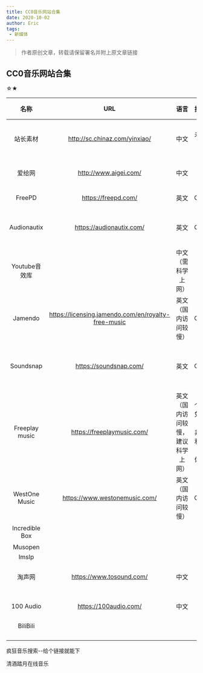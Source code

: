 ```yaml
---
title: CC0音乐网站合集
date: 2020-10-02
author: Eric
tags:
 - 新媒体
---
```


> 作者原创文章，转载请保留署名并附上原文章链接

## CC0音乐网站合集

☆★


|      名称      |                         URL                         |                   语言                   |            授权            | 音效              | 配乐 |                             备注                             | 推荐指数 |
| :------------: | :-------------------------------------------------: | :--------------------------------------: | :------------------------: | ----------------- | ---- | :----------------------------------------------------------: | :------: |
|    站长素材    |            http://sc.chinaz.com/yinxiao/            |                   中文                   |           未声明           | √                 |      |              预览需要Flash支持，下载不需要登陆               |  ★★☆☆☆   |
|     爱给网     |                http://www.aigei.com/                |                   中文                   |             *              | √                 | √    |                   下载需要登陆（消耗铜币）                   |  ★★★☆☆   |
|     FreePD     |                 https://freepd.com/                 |                   英文                   |            CC0             |                   | √    |                      完全没有版权纠纷！                      |  ★★★★☆   |
|  Audionautix   |              https://audionautix.com/               |                   英文                   |            CC0             |                   | √    |            均由Jason Shaw创作，网站分类非常详细！            |  ★★★★☆   |
| Youtube音效库  |                                                     |         中文<br />（需科学上网）         |                            |                   |      |                                                              |          |
|    Jamendo     | https://licensing.jamendo.com/en/royalty-free-music |           英文（国内访问较慢）           |            CC0             | √<br />（比较少） | √    |      小众，好听，大多为独立创作人<br />下载需要「操作」      |  ★★★☆☆   |
|   Soundsnap    |               https://soundsnap.com/                |                   英文                   |            CC0             | √                 |      |         提供电影级音效，特牛皮<br />下载需要「操作」         |  ★★★★★   |
| Freeplay music |             https://freeplaymusic.com/              | 英文<br />（国内访问较慢，建议科学上网） | 个人免费（含非盈利自媒体） |                   | √    | 配乐网站（个人使用）<br />需填写使用项目标题及客户单位（Optional）<br />下载也可「操作」 |  ★★★★☆   |
| WestOne Music  |            https://www.westonemusic.com/            |        英文<br />（国内访问较慢）        |            CC0             |                   | √    |    有点好看的网站hhh<br />风格化音乐比较多，个人Vlog合适     |  ★★★☆☆   |
| Incredible Box |                                                     |                                          |                            |                   |      |                         人声合成音乐                         |          |
|    Musopen     |                                                     |                                          |                            |                   |      |                                                              |          |
|     Imslp      |                                                     |                                          |                            |                   |      |                                                              |          |
|     淘声网     |              https://www.tosound.com/               |                   中文                   |                            |                   |      |                    音效库，效率高界面好！                    |          |
|   100 Audio    |                https://100audio.com/                |                   中文                   |                            |                   |      |                 商用配乐、音效平台，价格200+                 |          |
|    BiliBili    |                                                     |                                          |                            |                   |      |                                                              |          |
|                |                                                     |                                          |                            |                   |      |                                                              |          |
|                |                                                     |                                          |                            |                   |      |                                                              |          |
|                |                                                     |                                          |                            |                   |      |                                                              |          |
|                |                                                     |                                          |                            |                   |      |                                                              |          |

疯狂音乐搜索--给个链接就能下

清酒踏月在线音乐

